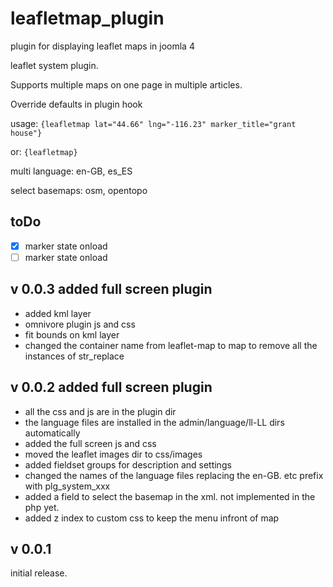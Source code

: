 # leafletmap_plugin
plugin for displaying leaflet maps in joomla 4

leaflet system plugin. 

Supports multiple maps on one page in multiple articles.

Override defaults in plugin hook

usage: `{leafletmap lat="44.66" lng="-116.23" marker_title="grant house"}`

or: `{leafletmap}`

multi language: en-GB, es_ES

select basemaps: osm, opentopo

## toDo

- [x] marker state onload
- [ ] marker state onload

## v 0.0.3 added full screen plugin

- added kml layer
- omnivore plugin js and css
- fit bounds on kml layer
- changed the container name from leaflet-map to map to remove all the instances of str_replace

## v 0.0.2 added full screen plugin

- all the css and js are in the plugin dir
- the language files are installed in the admin/language/ll-LL dirs automatically
- added the full screen js and css
- moved the leaflet images dir to css/images
- added fieldset groups for description and settings
- changed the names of the language files replacing the en-GB. etc prefix with plg_system_xxx
- added a field to select the basemap in the xml. not implemented in the php yet.
- added z index to custom css to keep the menu infront of map

## v 0.0.1

initial release.
